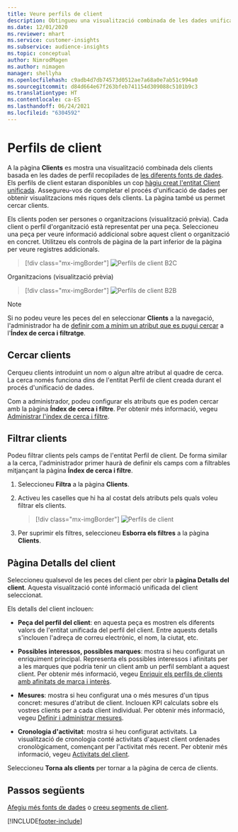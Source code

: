 ```yaml
---
title: Veure perfils de client
description: Obtingueu una visualització combinada de les dades unificades del client.
ms.date: 12/01/2020
ms.reviewer: mhart
ms.service: customer-insights
ms.subservice: audience-insights
ms.topic: conceptual
author: NimrodMagen
ms.author: nimagen
manager: shellyha
ms.openlocfilehash: c9adb4d7db74573d0512ae7a68a0e7ab51c994a0
ms.sourcegitcommit: d84d664e67f263bfeb741154d309088c5101b9c3
ms.translationtype: HT
ms.contentlocale: ca-ES
ms.lasthandoff: 06/24/2021
ms.locfileid: "6304592"
---
```

# <a name="customer-profiles"></a>Perfils de client

A la pàgina **Clients** es mostra una visualització combinada dels clients basada en les dades de perfil recopilades de [les diferents fonts de dades](data-sources.md). Els perfils de client estaran disponibles un cop [hàgiu creat l'entitat Client unificada](data-unification.md). Assegureu-vos de completar el procés d'unificació de dades per obtenir visualitzacions més riques dels clients. La pàgina també us permet cercar clients.

Els clients poden ser persones o organitzacions (visualització prèvia). Cada client o perfil d'organització està representat per una peça. Seleccioneu una peça per veure informació addicional sobre aquest client o organització en concret. Utilitzeu els controls de pàgina de la part inferior de la pàgina per veure registres addicionals.

> [!div class="mx-imgBorder"] 
> ![Perfils de client B2C](media/profiles-customers.png "Perfils de client B2C")

Organitzacions (visualització prèvia)
> [!div class="mx-imgBorder"] 
> ![Perfils de client B2B](media/profile-customers-b2b.png "Perfils de client B2B")

> [!NOTE]
> Si no podeu veure les peces del en seleccionar **Clients** a la navegació, l'administrador ha de [definir com a mínim un atribut que es pugui cercar](search-filter-index.md) a l'**Índex de cerca i filtratge**.

## <a name="search-for-customers"></a>Cercar clients

Cerqueu clients introduint un nom o algun altre atribut al quadre de cerca. La cerca només funciona dins de l'entitat Perfil de client creada durant el procés d'unificació de dades.

Com a administrador, podeu configurar els atributs que es poden cercar amb la pàgina **Índex de cerca i filtre**. Per obtenir més informació, vegeu [Administrar l'índex de cerca i filtre](search-filter-index.md).

## <a name="filter-customers"></a>Filtrar clients

Podeu filtrar clients pels camps de l'entitat Perfil de client. De forma similar a la cerca, l'administrador primer haurà de definir els camps com a filtrables mitjançant la pàgina **Índex de cerca i filtre**.

1. Seleccioneu **Filtra** a la pàgina **Clients**.

2. Activeu les caselles que hi ha al costat dels atributs pels quals voleu filtrar els clients.

   > [!div class="mx-imgBorder"] 
   > ![Perfils de client](media/profiles-customers3.png "Perfils de client")

3. Per suprimir els filtres, seleccioneu **Esborra els filtres** a la pàgina **Clients**.

##  <a name="customer-details-page"></a>Pàgina Detalls del client

Seleccioneu qualsevol de les peces del client per obrir la **pàgina Detalls del client**. Aquesta visualització conté informació unificada del client seleccionat.

Els detalls del client inclouen:

-   **Peça del perfil del client**: en aquesta peça es mostren els diferents valors de l'entitat unificada del perfil del client. Entre aquests detalls s'inclouen l'adreça de correu electrònic, el nom, la ciutat, etc. 

-   **Possibles interessos, possibles marques**: mostra si heu configurat un enriquiment principal. Representa els possibles interessos i afinitats per a les marques que podria tenir un client amb un perfil semblant a aquest client. Per obtenir més informació, vegeu [Enriquir els perfils de clients amb afinitats de marca i interès](enrichment-microsoft.md).

-   **Mesures**: mostra si heu configurat una o més mesures d'un tipus concret: mesures d'atribut de client. Inclouen KPI calculats sobre els vostres clients per a cada client individual. Per obtenir més informació, vegeu [Definir i administrar mesures](measures.md).

-   **Cronologia d'activitat**: mostra si heu configurat activitats. La visualització de cronologia conté activitats d'aquest client ordenades cronològicament, començant per l'activitat més recent. Per obtenir més informació, vegeu [Activitats del client](activities.md).

Seleccioneu **Torna als clients** per tornar a la pàgina de cerca de clients.

## <a name="next-steps"></a>Passos següents

[Afegiu més fonts de dades](data-sources.md) o [creeu segments de client](segments.md).


[!INCLUDE[footer-include](../includes/footer-banner.md)]
